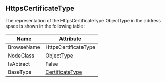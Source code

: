<!-- objecttype -->
## HttpsCertificateType
  
The representation of the HttpsCertificateType ObjectType in the address space is shown in the following table:  

|Name|Attribute|
|---|---|
|BrowseName|HttpsCertificateType|
|NodeClass|ObjectType|
|IsAbtract|False|
|BaseType|[CertificateType](../../../Part12/ObjectTypes/CertificateType/readme.md)|

